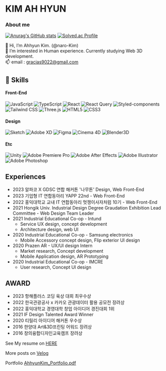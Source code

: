 # KIM AH HYUN

### About me
  
[![Anurag's GitHub stats](https://github-readme-stats.vercel.app/api?username=naro-Kim&hide=stars&show_icons=true&title_color=2e8bf7&bg_color=161b22&border_color=1d1d1d&icon_color=2e8bf7&text_color=fefefe)](https://github.com/anuraghazra/github-readme-stats)
[![Solved.ac
Profile](http://mazassumnida.wtf/api/generate_badge?boj=naro_kim)](https://solved.ac/naro_kim)

👋 Hi, I’m Ahhyun Kim. (@naro-Kim)  
👀 I’m interested in Human experience. Currently studying Web 3D development.   
📫 email : gracias9022@gmail.com

:floppy_disk: Skills
-
#### Front-End
![JavaScript](https://img.shields.io/badge/JavaScript-F7DF1E.svg?&style=for-the-badge&logo=JavaScript&logoColor=1d1d1d)
![TypeScript](https://img.shields.io/badge/TypeScript-3178C6.svg?&style=for-the-badge&logo=TypeScript&logoColor=white)
![React](https://img.shields.io/badge/React-61DAFB.svg?&style=for-the-badge&logo=React&logoColor=1d1d1d)
![React Query](https://img.shields.io/badge/ReactQuerys-FF4154.svg?&style=for-the-badge&logo=ReactQuery&logoColor=white)
![Styled-components](https://img.shields.io/badge/styledComponents-DB7093.svg?&style=for-the-badge&logo=styled-components&logoColor=white)
![Tailwind CSS](https://img.shields.io/badge/TailwindCSS-06B6D4.svg?&style=for-the-badge&logo=TailwindCSS&logoColor=white)
![Three.js](https://img.shields.io/badge/Three.js-000000.svg?&style=for-the-badge&logo=Node.js&logoColor=white)
![HTML5](https://img.shields.io/badge/HTML5-E34F26.svg?&style=for-the-badge&logo=HTML5&logoColor=white)
![CSS3](https://img.shields.io/badge/CSS3-1572B6.svg?&style=for-the-badge&logo=CSS3&logoColor=white)

#### Design
![Sketch](https://img.shields.io/badge/Sketch-ea6c00.svg?&style=for-the-badge&logo=Sketch&logoColor=white)
![Adobe XD](https://img.shields.io/badge/Adobe%20XD-F75eee.svg?&style=for-the-badge&logo=Adobe%20XD&logoColor=white)
![Figma](https://img.shields.io/badge/Figma-1D1D1D.svg?&style=for-the-badge&logo=Figma&logoColor=white)
![Cinema 4D](https://img.shields.io/badge/Cinema%204D-011A6A.svg?&style=for-the-badge&logo=Cinema%204D&logoColor=white)
![Blender3D](https://img.shields.io/badge/Blender_3D-F5792A.svg?&style=for-the-badge&logo=Blender&logoColor=white)

#### Etc
![Unity](https://img.shields.io/badge/Unity-FFFFFF.svg?&style=for-the-badge&logo=Unity&logoColor=black)
![Adobe Premiere Pro](https://img.shields.io/badge/Adobe%20Premiere%20Pro-000058.svg?&style=for-the-badge&logo=Adobe%20Premiere%20Pro&logoColor=white)
![Adobe After Effects](https://img.shields.io/badge/Adobe%20After%20Effects-9999FF.svg?&style=for-the-badge&logo=Adobe%20After%20Effects&logoColor=white)
![Adobe Illustrator](https://img.shields.io/badge/Adobe%20Illustrator-FF9A00.svg?&style=for-the-badge&logo=Adobe%20Illustrator&logoColor=white)
![Adobe Photoshop](https://img.shields.io/badge/Adobe%20Photoshop-31A8FF.svg?&style=for-the-badge&logo=Adobe%20Illustrator&logoColor=white)


Experiences 
-
- 2023 알파코 X GDSC 연합 해커톤 '나무톤' Design, Web Front-End
- 2023 기업형 IT 연합동아리 YAPP 22nd - Web Front-End
- 2022 홍익대학교 교내 IT 연합동아리 멋쟁이사자처럼 10기 - Web Front-End
- 2021 Hongik Univ. Industrial Design Degree Graudation Exhibition Lead Committee - Web Design Team Leader
- 2021 Industrial Educational Co-op - Intund 
  - Service UX design, concept development
  - Architecture design, web UI
- 2020 Industrial Educational Co-op - Samsung electronics
  - Mobile Accessory concept design, Flip exterior UI design  
- 2020 Prazen AR - UX/UI design Intern
  - Market research, Concept development
  - Mobile Application design, AR Prototyping 
- 2020 Industrial Educational Co-op - IMCRE
  - User research, Concept UI design  

AWARD
-
- 2023 항해플러스 코딩 육상 대회 최우수상
- 2022 한국관광공사 x 카카오 관광데이터 활용 공모전 장려상
- 2022 홍익대학교 경영대학 창업 아이디어 경진대회 1위
- 2021 IF Design Talented Award Winner
- 2020 티릴리 아이디어 해커톤 우수상
- 2016 한양대 Art&3D프린팅 어워드 장려상
- 2016 창의융합디자인교육캠프 장려상

See My resume on [HERE](https://github.com/naro-Kim/naro-Kim/files/14149539/_.pdf)

More posts on [Velog](https://velog.io/@naro-kim)

Portfolio [AhhyunKim_Portfolio.pdf](https://github.com/naro-Kim/naro-Kim/files/14149540/_Portfolio.pdf)

<!---
naro-Kim/naro-Kim is a ✨ special ✨ repository because its `README.md` (this file) appears on your GitHub profile.
You can click the Preview link to take a look at your changes.
--->
